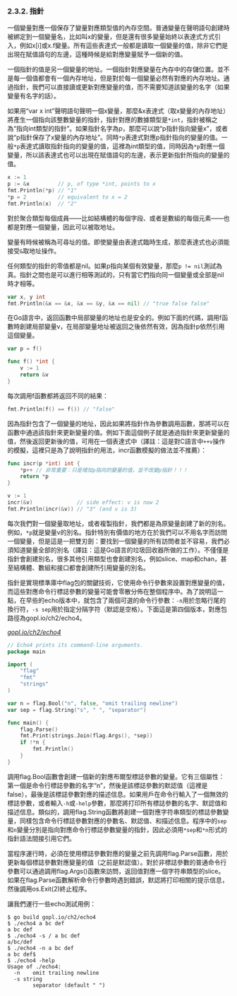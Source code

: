 ### 2.3.2. 指針

一個變量對應一個保存了變量對應類型值的內存空間。普通變量在聲明語句創建時被綁定到一個變量名，比如叫x的變量，但是還有很多變量始終以表達式方式引入，例如x[i]或x.f變量。所有這些表達式一般都是讀取一個變量的值，除非它們是出現在賦值語句的左邊，這種時候是給對應變量賦予一個新的值。

一個指針的值是另一個變量的地址。一個指針對應變量在內存中的存儲位置。並不是每一個值都會有一個內存地址，但是對於每一個變量必然有對應的內存地址。通過指針，我們可以直接讀或更新對應變量的值，而不需要知道該變量的名字（如果變量有名字的話）。

如果用“var x int”聲明語句聲明一個x變量，那麼&x表達式（取x變量的內存地址）將產生一個指向該整數變量的指針，指針對應的數據類型是`*int`，指針被稱之為“指向int類型的指針”。如果指針名字為p，那麼可以說“p指針指向變量x”，或者說“p指針保存了x變量的內存地址”。同時`*p`表達式對應p指針指向的變量的值。一般`*p`表達式讀取指針指向的變量的值，這裡為int類型的值，同時因為`*p`對應一個變量，所以該表達式也可以出現在賦值語句的左邊，表示更新指針所指向的變量的值。

```Go
x := 1
p := &x         // p, of type *int, points to x
fmt.Println(*p) // "1"
*p = 2          // equivalent to x = 2
fmt.Println(x)  // "2"
```

對於聚合類型每個成員——比如結構體的每個字段、或者是數組的每個元素——也都是對應一個變量，因此可以被取地址。

變量有時候被稱為可尋址的值。即使變量由表達式臨時生成，那麼表達式也必須能接受`&`取地址操作。

任何類型的指針的零值都是nil。如果p指向某個有效變量，那麼`p != nil`測試為真。指針之間也是可以進行相等測試的，只有當它們指向同一個變量或全部是nil時才相等。

```Go
var x, y int
fmt.Println(&x == &x, &x == &y, &x == nil) // "true false false"
```

在Go語言中，返回函數中局部變量的地址也是安全的。例如下面的代碼，調用f函數時創建局部變量v，在局部變量地址被返回之後依然有效，因為指針p依然引用這個變量。

```Go
var p = f()

func f() *int {
	v := 1
	return &v
}
```

每次調用f函數都將返回不同的結果：

```Go
fmt.Println(f() == f()) // "false"
```

因為指針包含了一個變量的地址，因此如果將指針作為參數調用函數，那將可以在函數中通過該指針來更新變量的值。例如下面這個例子就是通過指針來更新變量的值，然後返回更新後的值，可用在一個表達式中（譯註：這是對C語言中`++v`操作的模擬，這裡只是為了說明指針的用法，incr函數模擬的做法並不推薦）：

```Go
func incr(p *int) int {
	*p++ // 非常重要：只是增加p指向的變量的值，並不改變p指針！！！
	return *p
}

v := 1
incr(&v)              // side effect: v is now 2
fmt.Println(incr(&v)) // "3" (and v is 3)
```

每次我們對一個變量取地址，或者複製指針，我們都是為原變量創建了新的別名。例如，`*p`就是變量v的別名。指針特別有價值的地方在於我們可以不用名字而訪問一個變量，但是這是一把雙刃劍：要找到一個變量的所有訪問者並不容易，我們必須知道變量全部的別名（譯註：這是Go語言的垃圾回收器所做的工作）。不僅僅是指針會創建別名，很多其他引用類型也會創建別名，例如slice、map和chan，甚至結構體、數組和接口都會創建所引用變量的別名。

指針是實現標準庫中flag包的關鍵技術，它使用命令行參數來設置對應變量的值，而這些對應命令行標誌參數的變量可能會零散分佈在整個程序中。為了說明這一點，在早些的echo版本中，就包含了兩個可選的命令行參數：`-n`用於忽略行尾的換行符，`-s sep`用於指定分隔字符（默認是空格）。下面這是第四個版本，對應包路徑為gopl.io/ch2/echo4。

<u><i>gopl.io/ch2/echo4</i></u>
```Go
// Echo4 prints its command-line arguments.
package main

import (
	"flag"
	"fmt"
	"strings"
)

var n = flag.Bool("n", false, "omit trailing newline")
var sep = flag.String("s", " ", "separator")

func main() {
	flag.Parse()
	fmt.Print(strings.Join(flag.Args(), *sep))
	if !*n {
		fmt.Println()
	}
}
```

調用flag.Bool函數會創建一個新的對應布爾型標誌參數的變量。它有三個屬性：第一個是命令行標誌參數的名字“n”，然後是該標誌參數的默認值（這裡是false），最後是該標誌參數對應的描述信息。如果用戶在命令行輸入了一個無效的標誌參數，或者輸入`-h`或`-help`參數，那麼將打印所有標誌參數的名字、默認值和描述信息。類似的，調用flag.String函數將創建一個對應字符串類型的標誌參數變量，同樣包含命令行標誌參數對應的參數名、默認值、和描述信息。程序中的`sep`和`n`變量分別是指向對應命令行標誌參數變量的指針，因此必須用`*sep`和`*n`形式的指針語法間接引用它們。

當程序運行時，必須在使用標誌參數對應的變量之前先調用flag.Parse函數，用於更新每個標誌參數對應變量的值（之前是默認值）。對於非標誌參數的普通命令行參數可以通過調用flag.Args()函數來訪問，返回值對應一個字符串類型的slice。如果在flag.Parse函數解析命令行參數時遇到錯誤，默認將打印相關的提示信息，然後調用os.Exit(2)終止程序。

讓我們運行一些echo測試用例：

```
$ go build gopl.io/ch2/echo4
$ ./echo4 a bc def
a bc def
$ ./echo4 -s / a bc def
a/bc/def
$ ./echo4 -n a bc def
a bc def$
$ ./echo4 -help
Usage of ./echo4:
  -n    omit trailing newline
  -s string
        separator (default " ")
```
